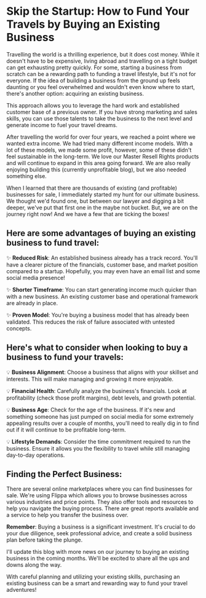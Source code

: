 # Skip the Startup: How to Fund Your Travels by Buying an Existing Business

Travelling the world is a thrilling experience, but it does cost money. While it doesn't have to be expensive, living abroad and travelling on a tight budget can get exhausting pretty quickly. For some, starting a business from scratch can be a rewarding path to funding a travel lifestyle, but it's not for everyone. If the idea of building a business from the ground up feels daunting or you feel overwhelmed and wouldn't even know where to start, there's another option: acquiring an existing business.

This approach allows you to leverage the hard work and established customer base of a previous owner. If you have strong marketing and sales skills, you can use those talents to take the business to the next level and generate income to fuel your travel dreams.

After travelling the world for over four years, we reached a point where we wanted extra income. We had tried many different income models. With a lot of these models, we made some profit, however, some of these didn't feel sustainable in the long-term. We love our Master Resell Rights products and will continue to expand in this area going forward. We are also really enjoying building this (currently unprofitable blog), but we also needed something else.

When I learned that there are thousands of existing (and profitable) businesses for sale, I immediately started my hunt for our ultimate business. We thought we'd found one, but between our lawyer and digging a bit deeper, we've put that first one in the maybe not bucket. But, we are on the journey right now! And we have a few that are ticking the boxes!

## Here are some advantages of buying an existing business to fund travel:

✨ **Reduced Risk**: An established business already has a track record. You'll have a clearer picture of the financials, customer base, and market position compared to a startup. Hopefully, you may even have an email list and some social media presence!

✨ **Shorter Timeframe**: You can start generating income much quicker than with a new business. An existing customer base and operational framework are already in place.

✨ **Proven Model**: You're buying a business model that has already been validated. This reduces the risk of failure associated with untested concepts.

## Here's what to consider when looking to buy a business to fund your travels:

💡 **Business Alignment**: Choose a business that aligns with your skillset and interests. This will make managing and growing it more enjoyable.

💡 **Financial Health**: Carefully analyze the business's financials. Look at profitability (check those profit margins), debt levels, and growth potential.

💡 **Business Age**: Check for the age of the business. If it's new and something someone has just pumped on social media for some extremely appealing results over a couple of months, you'll need to really dig in to find out if it will continue to be profitable long-term.

💡 **Lifestyle Demands**: Consider the time commitment required to run the business. Ensure it allows you the flexibility to travel while still managing day-to-day operations.

## Finding the Perfect Business:

There are several online marketplaces where you can find businesses for sale. We're using Flippa which allows you to browse businesses across various industries and price points. They also offer tools and resources to help you navigate the buying process. There are great reports available and a service to help you transfer the business over.

**Remember**: Buying a business is a significant investment. It's crucial to do your due diligence, seek professional advice, and create a solid business plan before taking the plunge.

I'll update this blog with more news on our journey to buying an existing business in the coming months. We'll be excited to share all the ups and downs along the way.

With careful planning and utilizing your existing skills, purchasing an existing business can be a smart and rewarding way to fund your travel adventures! 